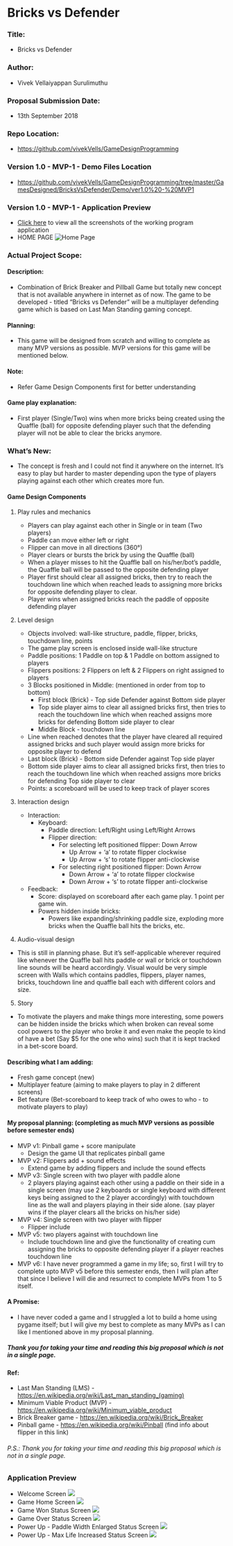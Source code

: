 # Bricks vs Defender

### Title: 
- Bricks vs Defender
### Author: 
- Vivek Vellaiyappan Surulimuthu
### Proposal Submission Date: 
- 13th September 2018
### Repo Location:
- https://github.com/vivekVells/GameDesignProgramming
### Version 1.0 - MVP-1 - Demo Files Location
- https://github.com/vivekVells/GameDesignProgramming/tree/master/GamesDesigned/BricksVsDefender/Demo/ver1.0%20-%20MVP1
### Version 1.0 - MVP-1 - Application Preview
- [Click here](https://github.com/vivekVells/GameDesignProgramming/blob/master/GamesDesigned/BricksVsDefender/README.md#application-preview) to view all the screenshots of the working program application
- HOME PAGE
![Home Page](https://github.com/vivekVells/GameDesignProgramming/blob/master/GamesDesigned/BricksVsDefender/Demo/ver1.0%20-%20MVP1/Game%20Home%20Screen.png)

### Actual Project Scope: 
#### Description: 
- Combination of Brick Breaker and Pillball  Game but totally new concept that is not available anywhere in internet as of now. The game to be developed - titled “Bricks vs Defender” will be a multiplayer defending game which is based on Last Man Standing gaming concept. 
#### Planning: 
- This game will be designed from scratch and willing to complete as many MVP versions as possible. MVP versions for this game will be mentioned below.
#### Note: 
- Refer Game Design Components first for better understanding
#### Game play explanation: 
- First player (Single/Two) wins when more bricks being created using the Quaffle (ball) for opposite defending player such that the defending player will not be able to clear the bricks anymore. 

### What’s New: 
- The concept is fresh and I could not find it anywhere on the internet. It’s easy to play but harder to master depending upon the type of players playing against each other which creates more fun.

#### Game Design Components
1. Play rules and mechanics
    - Players can play against each other in Single or in team (Two players)
    - Paddle can move either left or right
    - Flipper can move in all directions (360°)
    - Player clears or bursts the brick by using the Quaffle (ball)
    - When a player misses to hit the Quaffle ball on his/her/bot’s paddle, the Quaffle ball will be passed to the opposite defending player
    - Player first should clear all assigned bricks, then try to reach the touchdown line which when reached leads to assigning more bricks for opposite defending player to clear.
    - Player wins when assigned bricks reach the paddle of opposite defending player
2. Level design
    - Objects involved: wall-like structure, paddle, flipper, bricks, touchdown line, points
    - The game play screen is enclosed inside wall-like structure 
    - Paddle positions: 1 Paddle on top & 1 Paddle on bottom assigned to players 
    - Flippers positions: 2 Flippers on left &  2 Flippers on right assigned to players
    - 3 Blocks positioned in Middle: (mentioned in order from top to bottom)
      - First block (Brick) - Top side Defender against Bottom side player 
      - Top side player aims to clear all assigned bricks first, then tries to reach the touchdown line which when reached assigns more bricks for defending Bottom side player to clear
      - Middle Block - touchdown line
    - Line when reached denotes that the player have cleared all required assigned bricks and such player would assign more bricks for opposite player to defend
    - Last block (Brick) - Bottom side Defender against Top side player
    - Bottom side player aims to clear all assigned bricks first, then tries to reach the touchdown line which when reached assigns more bricks for defending Top side player to clear
    - Points: a scoreboard will be used to keep track of player scores

3. Interaction design
    - Interaction:
      - Keyboard: 
          - Paddle direction: Left/Right using Left/Right Arrows
          - Flipper direction: 
            - For selecting left positioned flipper: Down Arrow
              - Up Arrow + ‘a’ to rotate flipper clockwise 
              - Up Arrow + ‘s’ to rotate flipper anti-clockwise 
            - For selecting right positioned flipper: Down Arrow 
              - Down Arrow + ‘a’ to rotate flipper clockwise
              - Down Arrow + ‘s’ to rotate flipper anti-clockwise
    - Feedback:
      - Score: displayed on scoreboard after each game play. 1 point per game win.
      - Powers hidden inside bricks:
        - Powers like expanding/shrinking paddle size, exploding more bricks when the Quaffle ball hits the bricks, etc. 
4. Audio-visual design
  - This is still in planning phase. But it’s self-applicable wherever required like whenever the Quaffle ball hits paddle or wall or brick or touchdown line sounds will be heard  accordingly. Visual would be very simple screen with Walls which contains paddles, flippers, player names, bricks, touchdown line and quaffle ball each with different colors and size.
5. Story
  - To motivate the players and make things more interesting, some powers can be hidden inside the bricks which when broken can reveal some cool powers to the player who broke it and even make the people to kind of have a bet (Say $5 for the one who wins) such that it is kept tracked in a bet-score board.
  
#### Describing what I am adding:
  - Fresh game concept (new)
  - Multiplayer feature (aiming to make players to play in 2 different screens)
  - Bet feature (Bet-scoreboard to keep track of who owes to who - to motivate players to play)
#### My proposal planning: (completing as much MVP versions as possible before semester ends)
  - MVP v1: Pinball game + score manipulate
    - Design the game UI that replicates pinball game
  - MVP v2: Flippers add + sound effects
    - Extend game by adding flippers and include the sound effects 
  - MVP v3: Single screen with two player with paddle alone
    - 2 players playing against each other using a paddle on their side in a single screen (may use 2 keyboards or single keyboard with different keys being assigned to the 2 player accordingly) with touchdown line as the wall and players playing in their side alone. (say player wins if the player clears all the bricks on his/her side)
  - MVP v4: Single screen with two player with flipper
    - Flipper include
  - MVP v5: two players against with touchdown line
    - Include touchdown line and give the functionality of creating cum assigning the bricks to opposite defending player if a player reaches touchdown line
  - MVP v6: I have never programmed a game in my life; so, first I will try to complete upto MVP v5 before this semester ends, then I will plan after that since I believe I will die and resurrect to complete MVPs from 1 to 5 itself.  

#### A Promise: 
- I have never coded a game and I struggled a lot to build a home using pygame itself; but I will give my best to complete as many MVPs as I can like I mentioned above in my proposal planning. 

##### Thank you for taking your time and reading this big proposal which is not in a single page.

#### Ref:
- Last Man Standing (LMS) - https://en.wikipedia.org/wiki/Last_man_standing_(gaming) 
- Minimum Viable Product (MVP) - https://en.wikipedia.org/wiki/Minimum_viable_product 
- Brick Breaker game - https://en.wikipedia.org/wiki/Brick_Breaker 
- Pinball game - https://en.wikipedia.org/wiki/Pinball (find info about flipper in this link)

###### P.S.: Thank you for taking your time and reading this big proposal which is not in a single page.

### Application Preview
- Welcome Screen
![](https://github.com/vivekVells/GameDesignProgramming/blob/master/GamesDesigned/BricksVsDefender/Demo/ver1.0%20-%20MVP1/Welcome%20Screen.png)
- Game Home Screen
![](https://github.com/vivekVells/GameDesignProgramming/blob/master/GamesDesigned/BricksVsDefender/Demo/ver1.0%20-%20MVP1/Game%20Home%20Screen.png)
- Game Won Status Screen
![](https://github.com/vivekVells/GameDesignProgramming/blob/master/GamesDesigned/BricksVsDefender/Demo/ver1.0%20-%20MVP1/Game%20Won%20Status%20Screen.png)
- Game Over Status Screen
![](https://github.com/vivekVells/GameDesignProgramming/blob/master/GamesDesigned/BricksVsDefender/Demo/ver1.0%20-%20MVP1/Game%20Over%20Screen.png)
- Power Up - Paddle Width Enlarged Status Screen
![](https://github.com/vivekVells/GameDesignProgramming/blob/master/GamesDesigned/BricksVsDefender/Demo/ver1.0%20-%20MVP1/Power%20Up%20-%20Enlarged%20Paddle%20Width%20Screen.png)
- Power Up - Max Life Increased Status Screen
![](https://github.com/vivekVells/GameDesignProgramming/blob/master/GamesDesigned/BricksVsDefender/Demo/ver1.0%20-%20MVP1/Power%20Up%20-%20Max%20Life%20Increase%20Screen.png)
